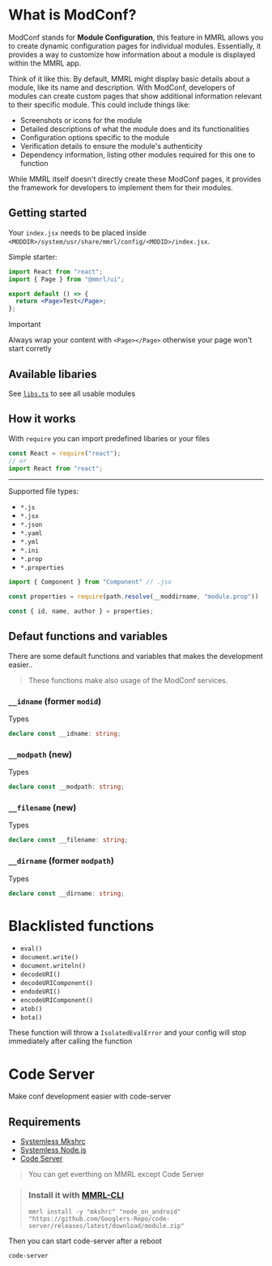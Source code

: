 # What is ModConf?

ModConf stands for **Module Configuration**, this feature in MMRL allows you to create dynamic configuration pages for individual modules. Essentially, it provides a way to customize how information about a module is displayed within the MMRL app.

Think of it like this: By default, MMRL might display basic details about a module, like its name and description. With ModConf, developers of modules can create custom pages that show additional information relevant to their specific module. This could include things like:

- Screenshots or icons for the module
- Detailed descriptions of what the module does and its functionalities
- Configuration options specific to the module
- Verification details to ensure the module's authenticity
- Dependency information, listing other modules required for this one to function

While MMRL itself doesn't directly create these ModConf pages, it provides the framework for developers to implement them for their modules.

## Getting started

Your `index.jsx` needs to be placed inside `<MODDIR>/system/usr/share/mmrl/config/<MODID>/index.jsx`.

Simple starter:

```jsx
import React from "react";
import { Page } from "@mmrl/ui";

export default () => {
  return <Page>Test</Page>;
};
```

> [!IMPORTANT]
> Always wrap your content with `<Page></Page>` otherwise your page won't start corretly

## Available libaries

See [`libs.ts`](https://github.com/DerGoogler/MMRL/blob/master/Website/src/components/ModConfView/libs.ts) to see all usable modules

## How it works

With `require` you can import predefined libaries or your files

```js
const React = require("react");
// or
import React from "react";
```

----

Supported file types:

- `*.js`
- `*.jsx`
- `*.json`
- `*.yaml`
- `*.yml`
- `*.ini`
- `*.prop`
- `*.properties`

```js
import { Component } from "Component" // .jsx

const properties = require(path.resolve(__moddirname, "module.prop"))

const { id, name, author } = properties;
```

## Defaut functions and variables

There are some default functions and variables that makes the development easier..

> These functions make also usage of the ModConf services.

### `__idname` (former `modid`)

Types

```ts
declare const __idname: string;
```

### `__modpath` (new)

Types

```ts
declare const __modpath: string;
```

### `__filename` (new)

Types

```ts
declare const __filename: string;
```

### `__dirname` (former `modpath`)

Types

```ts
declare const __dirname: string;
```

# Blacklisted functions

- `eval()`
- `document.write()`
- `document.writeln()`
- `decodeURI()`
- `decodeURIComponent()`
- `endodeURI()`
- `encodeURIComponent()`
- `atob()`
- `bota()`

These function will throw a `IsolatedEvalError` and your config will stop immediately after calling the function

# Code Server

Make conf development easier with code-server

## Requirements

- [Systemless Mkshrc](https://github.com/Magisk-Modules-Alt-Repo/mkshrc)
- [Systemless Node.js](https://github.com/Magisk-Modules-Alt-Repo/node)
- [Code Server](https://github.com/Googlers-Repo/code-server)

> You can get everthing on MMRL except Code Server

> ### Install it with [MMRL-CLI](https://github.com/DerGoogler/MMRL-CLI)
>
> ```shell
> mmrl install -y "mkshrc" "node_on_android" "https://github.com/Googlers-Repo/code-server/releases/latest/download/module.zip"
> ```

Then you can start code-server after a reboot

```shell
code-server 
```
